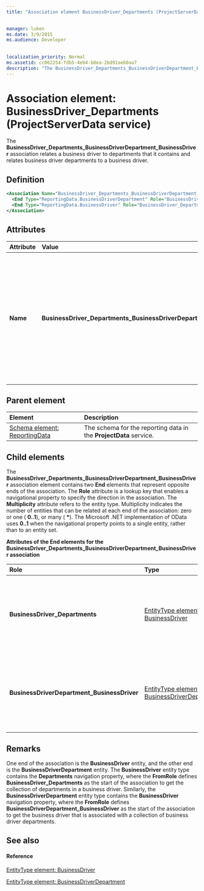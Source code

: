 ```yaml
---
title: "Association element BusinessDriver_Departments (ProjectServerData service)"

 
manager: luken
ms.date: 3/9/2015
ms.audience: Developer
 
 
localization_priority: Normal
ms.assetid: cc062254-fdb5-4eb4-b0ea-2bd91ae60aa7
description: "The BusinessDriver_Departments_BusinessDriverDepartment_BusinessDriver association relates a business driver to departments that it contains and relates business driver departments to a business driver."
---
```


# Association element: BusinessDriver_Departments (ProjectServerData service)

The **BusinessDriver_Departments_BusinessDriverDepartment_BusinessDriver** association relates a business driver to departments that it contains and relates business driver departments to a business driver. 
  
## Definition

```XML
<Association Name="BusinessDriver_Departments_BusinessDriverDepartment_BusinessDriver">
  <End Type="ReportingData.BusinessDriverDepartment" Role="BusinessDriverDepartment_BusinessDriver" Multiplicity="*" />
  <End Type="ReportingData.BusinessDriver" Role="BusinessDriver_Departments" Multiplicity="0..1" />
</Association>
```

## Attributes

|**Attribute**|**Value**|**Description**|
|:-----|:-----|:-----|
|**Name** <br/> |**BusinessDriver_Departments_BusinessDriverDepartment_BusinessDriver** <br/> |Identifies the entity types and the navigation properties that form the two-way association for business drivers and business driver departments. In the first half of the name, **BusinessDriver** is the entity type and **Departments** is the navigation property. In the second half of the name, **BusinessDriverDepartment** is the entity type and **BusinessDriver** is the navigation property.  <br/> |
   
## Parent element

|**Element**|**Description**|
|:-----|:-----|
|[Schema element: ReportingData](schema-reportingdata-projectdata-service.md) <br/> |The schema for the reporting data in the **ProjectData** service.  <br/> |
   
## Child elements

The **BusinessDriver_Departments_BusinessDriverDepartment_BusinessDriver** association element contains two **End** elements that represent opposite ends of the association. The **Role** attribute is a lookup key that enables a navigational property to specify the direction in the association. The **Multiplicity** attribute refers to the entity type. Multiplicity indicates the number of entities that can be related at each end of the association: zero or one ( **0..1**), or many ( **\***). The Microsoft .NET implementation of OData uses **0..1** when the navigational property points to a single entity, rather than to an entity set. 
  
**Attributes of the End elements for the BusinessDriver_Departments_BusinessDriverDepartment_BusinessDriver association**

|**Role**|**Type**|**Multiplicity**|**Description**|
|:-----|:-----|:-----|:-----|
|**BusinessDriver_Departments** <br/> |[EntityType element: BusinessDriver](entitytype-businessdriver-projectdata-service.md) <br/> |**0..1** <br/> |There is one business driver entity that corresponds to a collection of business driver departments.  <br/> |
|**BusinessDriverDepartment_BusinessDriver** <br/> |[EntityType element: BusinessDriverDepartment](entitytype-businessdriverdepartment-projectdata-service.md) <br/> |**\*** <br/> |There can be many business driver department entities that correspond with a business driver.  <br/> |
   
## Remarks

One end of the association is the **BusinessDriver** entity, and the other end is the **BusinessDriverDepartment** entity. The **BusinessDriver** entity type contains the **Departments** navigation property, where the **FromRole** defines **BusinessDriver_Departments** as the start of the association to get the collection of departments in a business driver. Similarly, the **BusinessDriverDepartment** entity type contains the **BusinessDriver** navigation property, where the **FromRole** defines **BusinessDriverDepartment_BusinessDriver** as the start of the association to get the business driver that is associated with a collection of business driver departments. 
  
## See also

#### Reference

[EntityType element: BusinessDriver](entitytype-businessdriver-projectdata-service.md)
  
[EntityType element: BusinessDriverDepartment](entitytype-businessdriverdepartment-projectdata-service.md)

